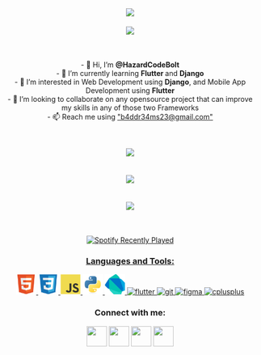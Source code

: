 <div align="center"> 
  <img src="https://images.weserv.nl/?url=avatars.githubusercontent.com/u/93418095?v=4&h=300&w=300&fit=cover&mask=circle&maxage=7d">  
  <br>
  <br>
  <img src="https://komarev.com/ghpvc/?username=HazardCodeBolt&style=flat">
</div>
<br>
<br>
<p align="center">
- 👋 Hi, I’m <strong>@HazardCodeBolt</strong> <br>
- 🌱 I’m currently learning <strong> Flutter </strong> and <strong> Django </strong> <br>
- 👀 I’m interested in Web Development using <strong>Django</strong>, and Mobile App Development using <strong>Flutter</strong> <br>
- 💞️ I’m looking to collaborate on any opensource project that can improve my skills in any of those two Frameworks <br>
- 📫 Reach me using <a href="mailto:b4ddr34ms23@gmail.com"> "b4ddr34ms23@gmail.com" <br>
</p>
<br>
<br>
<div align="center"> 
  <img src="https://github-readme-stats.vercel.app/api?username=HazardCodeBolt&theme=github_dark&show_icons=true&border_color=39d353&title_color=39d353">
  <br> <br> <br>
  <img src="https://github-readme-streak-stats.herokuapp.com/?user=HazardCodeBolt&theme=github-dark">
  <br> <br> <br>
  <img src="https://github-readme-stats.vercel.app/api/top-langs/?username=HazardCodeBolt&layout=compact&theme=github_dark&border_color=39d353&title_color=39d353">
  <br> <br> <br>
  
  ![Spotify Recently Played](https://spotify-recently-played-readme.vercel.app/api?user=2ieel1uuyd6kdgroezzkx68fl&count=5)
</div>


<div align="center">
  <h3>Languages and Tools:</h3>
  <p> 
    <a href="https://www.w3.org/html/" target="_blank">
      <img src="https://github.com/devicons/devicon/blob/master/icons/html5/html5-original.svg" alt="html5" width="40" height="40" />
    </a>
    <a href="https://www.w3schools.com/css/" target="_blank">
      <img src="https://github.com/devicons/devicon/blob/master/icons/css3/css3-original.svg" alt="css3" width="40" height="40" />
    </a>
    <a href="https://www.javascript.com/" target="_blank">
      <img src="https://github.com/devicons/devicon/blob/master/icons/javascript/javascript-original.svg" alt="javascript" width="40" height="40" />
    </a>
    <a href="https://www.python.org" target="_blank">
      <img src="https://github.com/devicons/devicon/blob/master/icons/python/python-original.svg" alt="python" width="40" height="40" />
    </a>
    <a href="https://dart.dev/" target="_blank">
      <img src="https://github.com/devicons/devicon/blob/master/icons/dart/dart-original.svg" alt="cplusplus" width="40" height="40" />
    </a>
    <a href="https://flutter.dev" target="_blank">
      <img src="https://www.vectorlogo.zone/logos/flutterio/flutterio-icon.svg" alt="flutter" width="40" height="40" />
    </a>
    <a href="https://git-scm.com/" target="_blank">
      <img src="https://www.vectorlogo.zone/logos/git-scm/git-scm-icon.svg" alt="git" width="40" height="40" />
    </a>
    <a href="https://www.figma.com/" target="_blank">
      <img src="https://www.vectorlogo.zone/logos/figma/figma-icon.svg" alt="figma" width="40" height="40" />
    </a>
    <a href="https://www.w3schools.com/cpp/" target="_blank">
      <img src="https://img.icons8.com/color/344/c-plus-plus-logo.png" alt="cplusplus" width="40" height="40" />
    </a>
  </p>
</div>


<h3 align="center">Connect with me:</h3>
<p align="center">
  <a href="https://twitter.com/2daySaeed" target="blank"><img align="center" src="https://cdn-icons-png.flaticon.com/512/733/733579.png" alt="" height="40" width="40" /></a>
  <a href="https://www.linkedin.com/in/saeed-al-qassabi-a5b916201/" target="blank"><img align="center" src="https://cdn-icons-png.flaticon.com/512/3536/3536505.png" alt="" height="40" width="40" /></a>
  <a href="https://www.instagram.com/saeed_2day/" target="blank"><img align="center" src="https://cdn-icons-png.flaticon.com/512/2111/2111463.png" alt="" height="40" width="40" /></a>
  <a href="https://www.youtube.com/channel/UCY1Rgaw6b-F0ihI6_bLF8dg" target="blank"><img align="center" src="https://cdn-icons-png.flaticon.com/512/1384/1384060.png" alt="" height="40" width="40" /></a>
</p>
